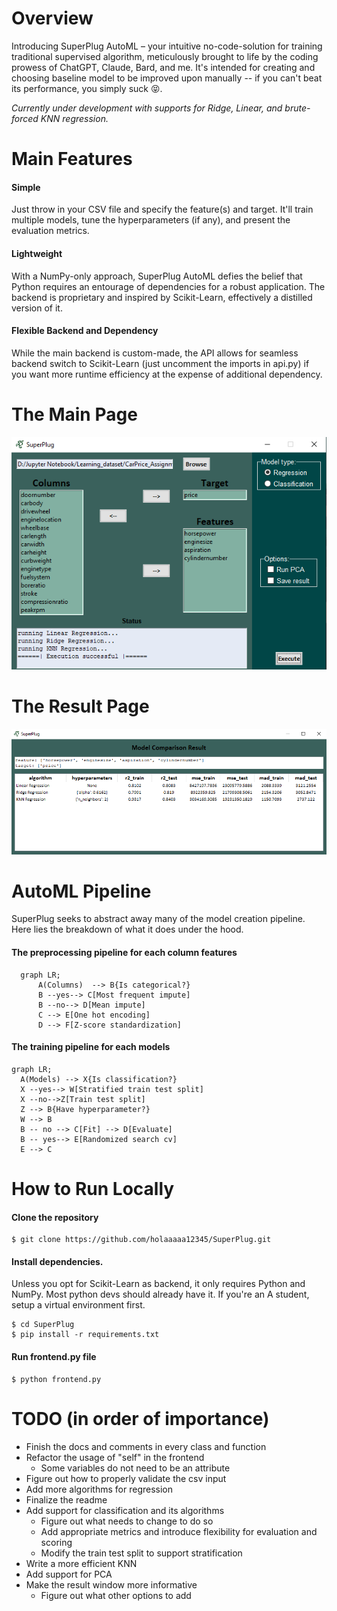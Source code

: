 # Overview

Introducing SuperPlug AutoML – your intuitive no-code-solution for training traditional supervised algorithm, meticulously brought to life by the coding prowess of ChatGPT, Claude, Bard, and me. It's intended for creating and choosing baseline model to be improved upon manually -- if you can't beat its performance, you simply suck :stuck_out_tongue_closed_eyes:. 

*Currently under development with supports for Ridge, Linear, and brute-forced KNN regression.*

# Main Features

#### Simple
Just throw in your CSV file and specify the feature(s) and target. It'll train multiple models, tune the hyperparameters (if any), and present the evaluation metrics. 

#### Lightweight 
With a NumPy-only approach, SuperPlug AutoML defies the belief that Python requires an entourage of dependencies for a robust application. The backend is proprietary and inspired by Scikit-Learn, effectively a distilled version of it. 

#### Flexible Backend and Dependency
While the main backend is custom-made, the API allows for seamless backend switch to Scikit-Learn (just uncomment the imports in api.py) if you want more runtime efficiency at the expense of additional dependency.

# The Main Page
![alt text](main_page.PNG)

# The Result Page
![alt text](result_page.PNG)

# AutoML Pipeline
SuperPlug seeks to abstract away many of the model creation pipeline. Here lies the breakdown of what it does under the hood.

#### The preprocessing pipeline for each column features
```mermaid
  graph LR;
      A(Columns)  --> B{Is categorical?}
      B --yes--> C[Most frequent impute]
      B --no--> D[Mean impute]
      C --> E[One hot encoding]
      D --> F[Z-score standardization]
```

 #### The training pipeline for each models
 ```mermaid
 graph LR;
   A(Models) --> X{Is classification?}
   X --yes--> W[Stratified train test split]
   X --no-->Z[Train test split]
   Z --> B{Have hyperparameter?}
   W --> B
   B -- no --> C[Fit] --> D[Evaluate]
   B -- yes--> E[Randomized search cv]
   E --> C
```

# How to Run Locally

#### Clone the repository
```
$ git clone https://github.com/holaaaaa12345/SuperPlug.git
```
#### Install dependencies. 
Unless you opt for Scikit-Learn as backend, it only requires Python and NumPy. Most python devs should already have it. If you're an A student, setup a virtual environment first.
```
$ cd SuperPlug
$ pip install -r requirements.txt
```
#### Run frontend.py file
```
$ python frontend.py
```

# TODO (in order of importance)
- Finish the docs and comments in every class and function
- Refactor the usage of "self" in the frontend
  - Some variables do not need to be an attribute
- Figure out how to properly validate the csv input
- Add more algorithms for regression
- Finalize the readme
- Add support for classification and its algorithms
  - Figure out what needs to change to do so
  - Add appropriate metrics and introduce flexibility for evaluation and scoring
  - Modify the train test split to support stratification
- Write a more efficient KNN
- Add support for PCA
- Make the result window more informative
  - Figure out what other options to add
